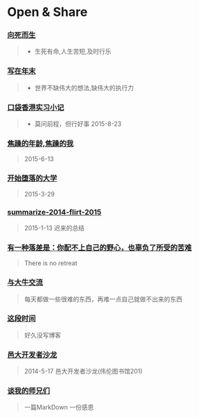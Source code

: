 #  Open & Share

### [向死而生](BornToDie.md)
>* 生死有命,人生苦短,及时行乐

### [写在年末](WriteInTheEndOfYear.md)
>* 世界不缺伟大的想法,缺伟大的执行力

### [口袋香港实习小记](koudaihkinternship.md)
>* 莫问前程，但行好事 2015-8-23


### [焦躁的年龄,焦躁的我](anxiousage.md)
>2015-6-13


### [开始堕落的大学](comparesenior2tosenior1.md)
>2015-3-29 

### [summarize-2014-flirt-2015](2014summary.md)
>2015-1-13 迟来的总结

### [有一种落差是：你配不上自己的野心，也辜负了所受的苦难](luocha.md)
>There is no retreat


### [与大牛交流](bull.md)
>每天都做一些很难的东西，再难一点自己就做不出来的东西


### [这段时间](zheduanshijian.md)

>好久没写博客


### [邑大开发者沙龙](wyu-dev-conf.md)

>2014-5-17 邑大开发者沙龙(伟伦图书馆201)


### [谈我的师兄们](thank.md)

>一篇MarkDown 一份感恩








